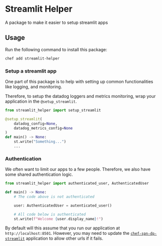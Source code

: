 # Streamlit Helper

A package to make it easier to setup streamlit apps

## Usage
Run the following command to install this package:

```bash
chef add streamlit-helper
```

### Setup a streamlit app
One part of this package is to help with setting up common functionalities like logging, and monitoring.

Therefore, to setup the datadog loggers and metrics monitoring, wrap your application in the `@setup_streamlit`.

```python
from streamlit_helper import setup_streamlit

@setup_streamlit(
    datadog_config=None,
    datadog_metrics_config=None
)
def main() -> None:
    st.write("Something...")
    ...
```

### Authentication
We often want to limit our apps to a few people.
Therefore, we also have some shared authentication logic.

```python
from streamlit_helper import authenticated_user, AuthenticatedUser

def main() -> None:
    # The code above is not authenticated

    user: AuthenticatedUser = autenticated_user()

    # All code below is authenticated
    st.write(f"Welcome {user.display_name}!")
```

By default will this assume that you run our application at `http://localhost:8501`. However, you may need to update the [`chef-spn-dp-streamlit`](https://portal.azure.com/#view/Microsoft_AAD_RegisteredApps/ApplicationMenuBlade/~/Authentication/appId/28e5eb90-f1d6-4a1f-8f6d-4d461801deb7/isMSAApp~/false) application to allow other urls if it fails.
